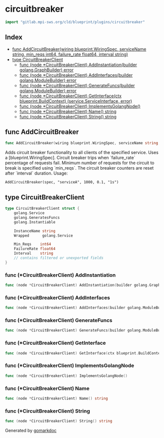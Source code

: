 <!-- Code generated by gomarkdoc. DO NOT EDIT -->

# circuitbreaker

```go
import "gitlab.mpi-sws.org/cld/blueprint/plugins/circuitbreaker"
```

## Index

- [func AddCircuitBreaker\(wiring blueprint.WiringSpec, serviceName string, min\_reqs int64, failure\_rate float64, interval string\)](<#AddCircuitBreaker>)
- [type CircuitBreakerClient](<#CircuitBreakerClient>)
  - [func \(node \*CircuitBreakerClient\) AddInstantiation\(builder golang.GraphBuilder\) error](<#CircuitBreakerClient.AddInstantiation>)
  - [func \(node \*CircuitBreakerClient\) AddInterfaces\(builder golang.ModuleBuilder\) error](<#CircuitBreakerClient.AddInterfaces>)
  - [func \(node \*CircuitBreakerClient\) GenerateFuncs\(builder golang.ModuleBuilder\) error](<#CircuitBreakerClient.GenerateFuncs>)
  - [func \(node \*CircuitBreakerClient\) GetInterface\(ctx blueprint.BuildContext\) \(service.ServiceInterface, error\)](<#CircuitBreakerClient.GetInterface>)
  - [func \(node \*CircuitBreakerClient\) ImplementsGolangNode\(\)](<#CircuitBreakerClient.ImplementsGolangNode>)
  - [func \(node \*CircuitBreakerClient\) Name\(\) string](<#CircuitBreakerClient.Name>)
  - [func \(node \*CircuitBreakerClient\) String\(\) string](<#CircuitBreakerClient.String>)


<a name="AddCircuitBreaker"></a>
## func AddCircuitBreaker

```go
func AddCircuitBreaker(wiring blueprint.WiringSpec, serviceName string, min_reqs int64, failure_rate float64, interval string)
```

Adds circuit breaker functionality to all clients of the specified service. Uses a \[blueprint.WiringSpec\]. Circuit breaker trips when \`failure\_rate\` percentage of requests fail. Minimum number of requests for the circuit to break is specified using \`min\_reqs\`. The circuit breaker counters are reset after \`interval\` duration. Usage:

```
AddCircuitBreaker(spec, "serviceA", 1000, 0.1, "1s")
```

<a name="CircuitBreakerClient"></a>
## type CircuitBreakerClient



```go
type CircuitBreakerClient struct {
    golang.Service
    golang.GeneratesFuncs
    golang.Instantiable

    InstanceName string
    Wrapped      golang.Service

    Min_Reqs    int64
    FailureRate float64
    Interval    string
    // contains filtered or unexported fields
}
```

<a name="CircuitBreakerClient.AddInstantiation"></a>
### func \(\*CircuitBreakerClient\) AddInstantiation

```go
func (node *CircuitBreakerClient) AddInstantiation(builder golang.GraphBuilder) error
```



<a name="CircuitBreakerClient.AddInterfaces"></a>
### func \(\*CircuitBreakerClient\) AddInterfaces

```go
func (node *CircuitBreakerClient) AddInterfaces(builder golang.ModuleBuilder) error
```



<a name="CircuitBreakerClient.GenerateFuncs"></a>
### func \(\*CircuitBreakerClient\) GenerateFuncs

```go
func (node *CircuitBreakerClient) GenerateFuncs(builder golang.ModuleBuilder) error
```



<a name="CircuitBreakerClient.GetInterface"></a>
### func \(\*CircuitBreakerClient\) GetInterface

```go
func (node *CircuitBreakerClient) GetInterface(ctx blueprint.BuildContext) (service.ServiceInterface, error)
```



<a name="CircuitBreakerClient.ImplementsGolangNode"></a>
### func \(\*CircuitBreakerClient\) ImplementsGolangNode

```go
func (node *CircuitBreakerClient) ImplementsGolangNode()
```



<a name="CircuitBreakerClient.Name"></a>
### func \(\*CircuitBreakerClient\) Name

```go
func (node *CircuitBreakerClient) Name() string
```



<a name="CircuitBreakerClient.String"></a>
### func \(\*CircuitBreakerClient\) String

```go
func (node *CircuitBreakerClient) String() string
```



Generated by [gomarkdoc](<https://github.com/princjef/gomarkdoc>)
